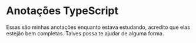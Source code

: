 # Anotações TypeScript

Essas são minhas anotações enquanto estava estudando, acredito que elas estejão bem completas. Talves possa te ajudar de alguma forma.
